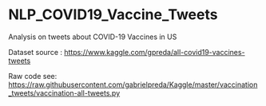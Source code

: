 # NLP_COVID19_Vaccine_Tweets
Analysis on tweets about COVID-19 Vaccines in US

Dataset source : https://www.kaggle.com/gpreda/all-covid19-vaccines-tweets

Raw code see: https://raw.githubusercontent.com/gabrielpreda/Kaggle/master/vaccination_tweets/vaccination-all-tweets.py
